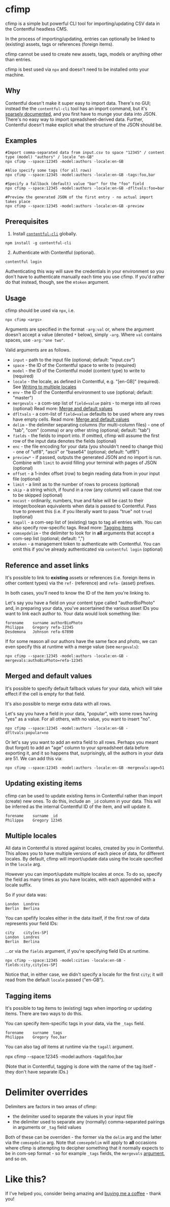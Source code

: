# cfimp

cfimp is a simple but powerful CLI tool for importing/updating CSV data in the Contentful headless CMS.

In the process of importing/updating, entries can optionally be linked to (existing) assets, tags or references (foreign items).

cfimp cannot be used to create new assets, tags, models or anything other than entries.

cfimp is best used via `npx` and doesn't need to be installed onto your machine.

## Why

Contentful doesn't make it super easy to import data. There's no GUI; instead the the `contentful-cli` tool has an import command, but it's [sparsely documented](https://www.contentful.com/developers/docs/tutorials/cli/import-and-export), and you first have to munge your data into JSON. There's no easy way to import spreadsheet-derived data. Further, Contentful doesn't make explicit what the structure of the JSON should be. 

## Examples

```
#Import comma-separated data from input.csv to space "12345" / content type (model) "authors" / locale "en-GB"
npx cfimp --space:12345 -model:authors -locale:en-GB 

#Also specify some tags (for all rows)
npx cfimp --space:12345 -model:authors -locale:en-GB -tags:foo,bar

#Specify a fallback (default) value "bar" for the "foo" field
npx cfimp --space:12345 -model:authors -locale:en-GB -dfltvals:foo=bar

#Preview the generated JSON of the first entry - no actual import takes place
npx cfimp --space:12345 -model:authors -locale:en-GB -preview
```

## Prerequisites

1) Install [`contentful-cli`](https://www.npmjs.com/package/contentful-cli) globally.

```
npm install -g contentful-cli
```

2) Authenticate with Contentful (optional).

```
contentful login
```

Authenticating this way will save the credentials in your environment so you don't have to authenticate manually each time you use cfimp. If you'd rather do that instead, though, see the `mtoken` argument.

## Usage

cfimp should be used via `npx`, i.e.

```
npx cfimp <args>
```

Arguments are specified in the format `-arg:val` or, where the argument doesn't accept a value (denoted `*` below), simply `-arg`. Where `val` contains spaces, use `-arg:"one two"`.

Valid arguments are as follows.

- `input` - path to the input file (optional; default: "input.csv")
- `space` - the ID of the Contentful space to write to (required)
- `model` - the ID of the Contentful model (content type) to write to (required)
- `locale` - the locale, as defined in Contentful, e.g. "[en-GB]" (required). See [Writing to multiple locales](#user-content-multiple-locales)
- `env` - the ID of the Contentful environment to use (optional; default: "master")
- `mergevals` - a com-sep list of `field=value` pairs - to merge into all rows (optional) Read more: [Merge and default values](#user-content-merged-and-default-values)
- `dfltvals` - a com-list of `field=value` defaults to be used where any rows have empty cells. Read more: [Merge and default values](#user-content-merged-and-default-vaues)
- `delim` - the delimiter separating columns (for multi-column files) - one of "tab", "com" (comma) or any other string (optional; default: "tab")
- `fields` - the fields to import into. If omitted, cfimp will assume the first row of the input data denotes the fields (optional)
- `enc` - the file encoding for your data (you shouldn't need to change this) - one of "utf8", "ascii" or "base64" (optional; default: "utf8")
- `preview*`	- if passed, outputs the generated JSON and no import is run. Combine with `limit` to avoid filling your terminal with pages of JSON (optional)
- `offset` - a 1-index offset (row) to begin reading data from in your input file (optional)
- `limit` - a limit as to the number of rows to process (optional)
- `skip` - a string which, if found in a row (any column) will cause that row to be skipped (optional)
- `nocast` - ordinarily, numbers, true and false will be cast to their integer/boolean equivalents when data is passed to Contentful. Pass true to prevent this (i.e. if you literally want to pass "true" not `true`) (optional)
- `tagall` - a com-sep list of (existing) tags to tag all entries with. You can also specify row-specific tags. Read more: [Tagging items](#user-content-tagging-items)
- `comsepdelim` - the delimiter to look for in **all** arguments that accept a com-sep list (optional; default: ",")
- `mtoken` - a management token to authenticate with Contentful. You can omit this if you've already authenticated via `contentful login` (optional)

## Reference and asset links

It's possible to link to **existing** assets or references (i.e. foreign items in other content types) via the `ref-` (reference) and `refa-` (asset) prefixes.

In both cases, you'll need to know the ID of the item you're linking to.

Let's say you have a field on your content type called "authorBioPhoto" and, in preparing your data, you've ascertained the various asset IDs you want to link each author to. Your data would look something like:

```
forename	surname	authorBioPhoto
Philippa	Gregory	refa-12345
Desdemona	Johnson	refa-67890
```

If for some reason all our authors have the same face and photo, we can even specify this at runtime with a merge value (see `mergevals`):

```
npx cfimp --space:12345 -model:authors -locale:en-GB -mergevals:authoBioPhoto=refa-12345
```

## Merged and default values

It's possible to specify default fallback values for your data, which will take effect if the cell is empty for that field.

It's also possible to merge extra data with all rows.

Let's say you have a field in your data, "popular", with some rows having "yes" as a value. For all others, with no value, you want to insert "no".

```
npx cfimp --space:12345 -model:authors -locale:en-GB -dfltvals:popular=no
```

Or let's say you want to add an extra field to all rows. Perhaps you meant (but forgot) to add an "age" column to your spreadsheet data before exporting it, and it so happens that, surprisingly, all the authors in your data are 51. We can add this via:

```
npx cfimp --space:12345 -model:authors -locale:en-GB -mergevals:age=51
```

## Updating existing items

cfimp can be used to update existing items in Contentful rather than import (create) new ones. To do this, include an `_id` column in your data. This will be inferred as the internal Contentful ID of the item, and will update it.

```
forename	surname	_id
Philippa	Gregory	12345
```

## Multiple locales

All data in Contentful is stored against locales, created by you in Contentful. This allows you to have multiple versions of each piece of data, for different locales. By default, cfimp will import/update data using the locale specified in the `locale` arg.

However you can import/update multiple locales at once. To do so, specify the field as many times as you have locales, with each appended with a locale suffix.

So if your data was:

```
London	Londres
Berlin	Berlina
```

You can spefify locales either in the data itself, if the first row of data represents your field IDs:

```
city	city[es-SP]
London	Londres
Berlin	Berlina
```

...or via the `fields` argument, if you're specifying field IDs at runtime.

```
npx cfimp --space:12345 -model:cities -locale:en-GB -fields:city,city[es-SP]
```

Notice that, in either case, we didn't specify a locale for the first `city`; it will read from the default `locale` passed ("en-GB").

## Tagging items

It's possible to tag items to (existing) tags when importing or updating items. There are two ways to do this.

You can specify item-specific tags in your data, via the `_tags` field.

```
forename	surname	_tags
Philippa	Gregory	foo,bar
```

You can also tag *all* items at runtime via the `tagall` argument.

npx cfimp --space:12345 -model:authors -tagall:foo,bar

(Note that in Contentful, tagging is done with the name of the tag itself - they don't have separate IDs.)

# Delimiter overrides

Delimiters are factors in two areas of cfimp:

- the delimiter used to separate the values in your input file
- the delimiter used to separate any (normally) comma-separated pairings in arguments or `_tag` field values

Both of these can be overriden - the former via the `delim` arg and the latter via the `comsepdelim` arg. Note that `comsepdelim` will apply to **all** occasions where cfimp is attempting to decipher something that it normally expects to be in com-sep format - so for example `_tags` fields, the `mergevals` [argument](#user-content-usage), and so on.

# Like this?

If I've helped you, consider being amazing and [buying me a coffee](https://ko-fi.com/mitya) - thank you!